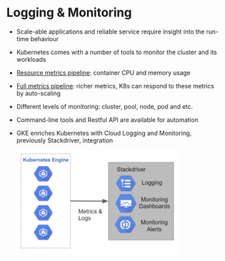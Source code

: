# Logging & Monitoring

* Scale-able applications and reliable service require insight into the run-time behaviour
* Kubernetes comes with a number of tools to monitor the cluster and its workloads
* [Resource metrics pipeline](https://kubernetes.io/docs/tasks/debug-application-cluster/resource-usage-monitoring/#resource-metrics-pipeline): container CPU and memory usage
* [Full metrics pipeline](https://kubernetes.io/docs/tasks/debug-application-cluster/resource-usage-monitoring/#full-metrics-pipeline): richer metrics, K8s can respond to these metrics by auto-scaling
* Different levels of monitoring: cluster, pool, node, pod and etc.
* Command-line tools and Restful API are available for automation
* GKE enriches Kubernetes with Cloud Logging and Monitoring, previously Stackdriver, integration

  [![](../media/logging-monitoring.png)](https://medium.com/google-cloud/gke-monitoring-84170ea44833)